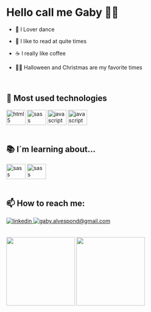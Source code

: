 # Hello call me Gaby 🙋‍♀️

- 💃 I Lover dance

- 📒 I like to read at quite times

- ☕ I really like coffee

- 🎃🎅 Halloween and Christmas are my favorite times


 <br>
          

## 🔭 Most used technologies

<div>
    <img aling="bottom" alt="html5" width="50px" height="40px" src="https://cdn.jsdelivr.net/gh/devicons/devicon/icons/html5/html5-plain-wordmark.svg"></img>  
    <img aling="bottom" alt="sass" width="50px" height="40px" src="https://cdn.jsdelivr.net/gh/devicons/devicon/icons/css3/css3-plain-wordmark.svg" />
    <img aling="bottom" alt="javascript" width="50px" height="40px" src="https://cdn.jsdelivr.net/gh/devicons/devicon/icons/javascript/javascript-original.svg"></img>
    <img 
    aling="bottom" alt="javascript" width="50px" height="40px"
    src="https://cdn.jsdelivr.net/gh/devicons/devicon/icons/figma/figma-original.svg" />
          
 </div>

 <br>

## 📚 I´m learning about...

<div>
  <img aling="bottom" alt="sass" width="50px" height="40px" src="https://cdn.jsdelivr.net/gh/devicons/devicon/icons/sass/sass-original.svg"></img> 
  <img 
  aling="bottom" alt="sass" width="50px" height="40px"
  src="https://cdn.jsdelivr.net/gh/devicons/devicon/icons/github/github-original-wordmark.svg" />
          
          
</div>

 <br>

## 📫 How to reach me:

<div>
  <a href="https://www.linkedin.com/in/gabrielly-alves-barbosa-dos-santos/">
    <img alt="linkedin" src="https://img.shields.io/badge/LinkedIn-0077B5?style=for-the-badge&logo=linkedin&logoColor=white"></img>
  </a>
  <a href="mailto:gaby.alvespond@gmail.com">
    <img alt="gaby.alvespond@gmail.com" src="https://img.shields.io/badge/Gmail-D14836?style=for-the-badge&logo=gmail&logoColor=white"></img>
  </a>
</div>

 </br>
 </br>

<div>
  <img height=180em 
       src="https://github-readme-stats.vercel.app/api?username=Gabypond&show_icons=true&theme=panda&include_all_commits=true&count_private=true&border_radius=10px"></img>
  <img height=180em 
       src="https://github-readme-stats.vercel.app/api/top-langs/?username=Gabypond&layout=compact&langs_count=7&theme=panda&border_radius=10px"></img>
</div>

